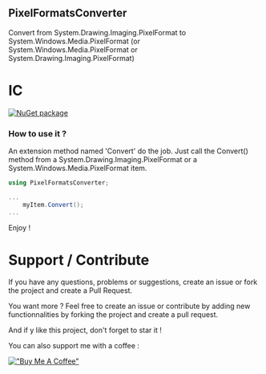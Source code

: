 ## PixelFormatsConverter

Convert from System.Drawing.Imaging.PixelFormat to System.Windows.Media.PixelFormat (or System.Windows.Media.PixelFormat or System.Drawing.Imaging.PixelFormat)

# IC
[![NuGet package](https://buildstats.info/nuget/PixelFormatsConverter?includePreReleases=true)](https://nuget.org/packages/PixelFormatsConverter)

### How to use it ?

An extension method named 'Convert' do the job. Just call the Convert() method from a System.Drawing.Imaging.PixelFormat or a System.Windows.Media.PixelFormat item.

```c#
using PixelFormatsConverter;

...
    myItem.Convert();
...

```

Enjoy !

# Support / Contribute
If you have any questions, problems or suggestions, create an issue or fork the project and create a Pull Request.

You want more ? Feel free to create an issue or contribute by adding new functionnalities by forking the project and create a pull request.

And if y like this project, don't forget to star it !

You can also support me with a coffee :

[!["Buy Me A Coffee"](https://www.buymeacoffee.com/assets/img/custom_images/orange_img.png)](https://www.buymeacoffee.com/mathieumack)